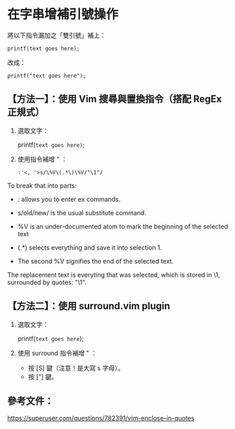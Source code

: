 # 在字串增補引號操作

將以下指令漏加之「雙引號」補上：

```
printf(text goes here);
```

改成：

```
printf("text goes here");
```

## 【方法一】：使用 Vim 搜尋與置換指令（搭配 RegEx 正規式）

1. 選取文字：

   printf(`text goes here)`;

2. 使用指令補增 \" ：

   ```
   :'<, '>s/\%V\(.*\)\%V/"\1"/
   ```

To break that into parts:

- : allows you to enter ex commands.

- s/old/new/ is the usual substitute command.

- \%V is an under-documented atom to mark the beginning of the selected text

- \(.\*\) selects everything and save it into selection 1.

- The second \%V signifies the end of the selected text.

The replacement text is everyting that was selected, which is stored in \1, surrounded by quotes: "\1".

## 【方法二】：使用 surround.vim plugin

1. 選取文字：

   printf(`text goes here`);

2. 使用 surround 指令補增 \" ：

   - 按 [S] 鍵（注意！是大寫 s 字母）。
   - 按 ["] 鍵。

## 參考文件：

https://superuser.com/questions/782391/vim-enclose-in-quotes
